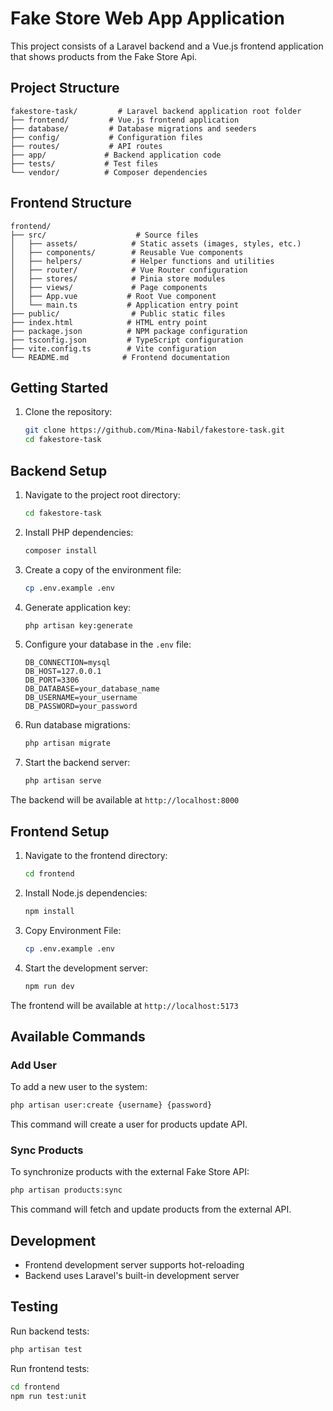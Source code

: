# Fake Store Web App Application

This project consists of a Laravel backend and a Vue.js frontend application that shows products from the Fake Store Api.

## Project Structure

```
fakestore-task/         # Laravel backend application root folder
├── frontend/         # Vue.js frontend application
├── database/         # Database migrations and seeders
├── config/           # Configuration files
├── routes/           # API routes
├── app/             # Backend application code
├── tests/           # Test files
└── vendor/          # Composer dependencies
```

## Frontend Structure

```
frontend/
├── src/                    # Source files
│   ├── assets/            # Static assets (images, styles, etc.)
│   ├── components/        # Reusable Vue components
│   ├── helpers/           # Helper functions and utilities
│   ├── router/            # Vue Router configuration
│   ├── stores/            # Pinia store modules
│   ├── views/             # Page components
│   ├── App.vue           # Root Vue component
│   └── main.ts           # Application entry point
├── public/                # Public static files
├── index.html            # HTML entry point
├── package.json          # NPM package configuration
├── tsconfig.json         # TypeScript configuration
├── vite.config.ts        # Vite configuration
└── README.md            # Frontend documentation
```

## Getting Started

1. Clone the repository:
   ```bash
   git clone https://github.com/Mina-Nabil/fakestore-task.git
   cd fakestore-task
   ```

## Backend Setup

1. Navigate to the project root directory:
   ```bash
   cd fakestore-task
   ```

2. Install PHP dependencies:
   ```bash
   composer install
   ```

3. Create a copy of the environment file:
   ```bash
   cp .env.example .env
   ```

4. Generate application key:
   ```bash
   php artisan key:generate
   ```

5. Configure your database in the `.env` file:
   ```
   DB_CONNECTION=mysql
   DB_HOST=127.0.0.1
   DB_PORT=3306
   DB_DATABASE=your_database_name
   DB_USERNAME=your_username
   DB_PASSWORD=your_password
   ```

6. Run database migrations:
   ```bash
   php artisan migrate
   ```

7. Start the backend server:
   ```bash
   php artisan serve
   ```

The backend will be available at `http://localhost:8000`

## Frontend Setup

1. Navigate to the frontend directory:
   ```bash
   cd frontend
   ```

2. Install Node.js dependencies:
   ```bash
   npm install
   ```

3. Copy Environment File:
    ```bash
    cp .env.example .env
    ```

4. Start the development server:
   ```bash
   npm run dev
   ```

The frontend will be available at `http://localhost:5173`

## Available Commands

### Add User
To add a new user to the system:
```bash
php artisan user:create {username} {password}
```
This command will create a user for products update API.

### Sync Products
To synchronize products with the external Fake Store API:
```bash
php artisan products:sync
```
This command will fetch and update products from the external API.

## Development

- Frontend development server supports hot-reloading
- Backend uses Laravel's built-in development server

## Testing

Run backend tests:
```bash
php artisan test
```

Run frontend tests:
```bash
cd frontend
npm run test:unit
```
